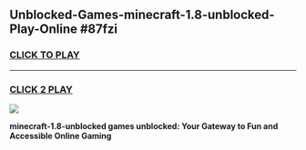 
## Unblocked-Games-minecraft-1.8-unblocked-Play-Online #87fzi
<h3>
<a href="https://news.freeplayer.one?title=minecraft-1.8-unblocked&ref=3">CLICK TO PLAY</a></h3>
<hr>

<h3>
<a href="https://news.freeplayer.one?title=minecraft-1.8-unblocked&ref=3">CLICK 2 PLAY</a>
  
</h3>

<a href="https://news.freeplayer.one?title=minecraft-1.8-unblocked&ref=3"><img src="https://clearcache.store/games.png"></a>


**minecraft-1.8-unblocked games unblocked: Your Gateway to Fun and Accessible Online Gaming**
